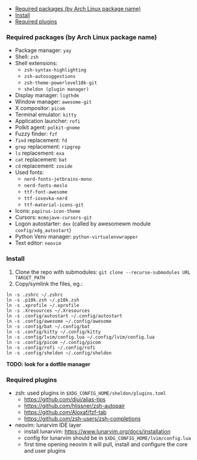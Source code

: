 <!--toc:start-->

- [Required packages (by Arch Linux package name)](#required-packages-by-arch-linux-package-name)
- [Install](#install)
- [Required plugins](#required-plugins)
<!--toc:end-->

### Required packages (by Arch Linux package name)

- Package manager: `yay`
- Shell: `zsh`
- Shell extensions:
  - `zsh-syntax-highlighting`
  - `zsh-autosuggestions`
  - `zsh-theme-powerlevel10k-git`
  - `sheldon (plugin manager)`
- Display manager: `ligthdm`
- Window manager: `awesome-git`
- X compositor: `picom`
- Terminal emulator: `kitty`
- Application launcher: `rofi`
- Polkit agent: `polkit-gnome`
- Fuzzy finder: `fzf`
- `find` replacement: `fd`
- `grep` replacement: `ripgrep`
- `ls` replacement: `exa`
- `cat` replacement: `bat`
- `cd` replacement: `zoxide`
- Used fonts:
  - `nerd-fonts-jetbrains-mono`
  - `nerd-fonts-meslo`
  - `ttf-font-awesome`
  - `ttf-iosevka-nerd`
  - `ttf-material-icons-git`
- Icons: `papirus-icon-theme`
- Cursors: `mcmojave-cursors-git`
- Logon autostarter: `dex` (called by awesomewm module `config/xdg_autostart`)
- Python Venv manager: `python-virtualenvwrapper`
- Text editor: `neovim`

### Install

1. Clone the repo with submodules: `git clone --recurse-submodules URL TARGET_PATH`
2. Copy/symlink the files, eg.:

```
ln -s .zshrc ~/.zshrc
ln -s .p10k.zsh ~/.p10k.zsh
ln -s .xprofile ~/.xprofile
ln -s .Xresources ~/.Xresources
ln -s .config/autostart ~/.config/autostart
ln -s .config/awesome ~/.config/awesome
ln -s .config/bat ~/.config/bat
ln -s .config/kitty ~/.config/kitty
ln -s .config/lvim/config.lua ~/.config/lvim/config.lua
ln -s .config/picom ~/.config/picom
ln -s .config/rofi ~/.config/rofi
ln -s .config/sheldon ~/.config/sheldon
```

**TODO: look for a dotfile manager**

### Required plugins

- zsh: used plugins in `$XDG_CONFIG_HOME/sheldon/plugins.toml`
  - https://github.com/djui/alias-tips
  - https://github.com/hlissner/zsh-autopair
  - https://github.com/Aloxaf/fzf-tab
  - https://github.com/zsh-users/zsh-completions
- neovim: lunarvim IDE layer
  - install lunarvim: https://www.lunarvim.org/docs/installation
  - config for lunarvim should be in `$XDG_CONFIG_HOME/lvim/config.lua`
  - first time opening neovim it will pull, install and configure the core and user plugins
